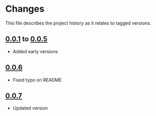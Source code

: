 # Changes
This file describes the project history as it relates to tagged versions.

## [0.0.1](.) to [0.0.5](.)
- Added early versions

## [0.0.6](.)
- Fixed typo on README

## [0.0.7](.)
- Updated version
